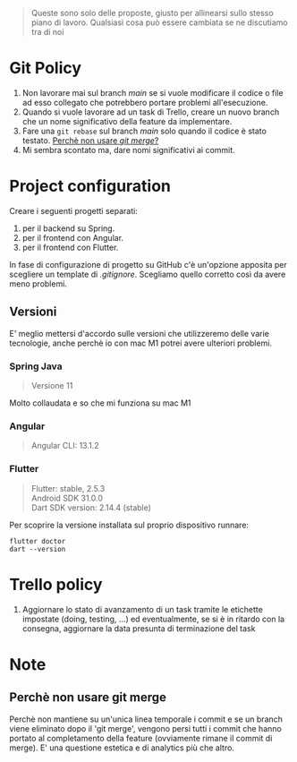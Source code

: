 > Queste sono solo delle proposte, giusto per allinearsi sullo stesso piano di lavoro. Qualsiasi cosa può essere cambiata se ne discutiamo tra di noi
# Git Policy
1. Non lavorare mai sul branch _main_ se si vuole modificare il codice o file ad esso collegato che potrebbero portare problemi all'esecuzione.
2. Quando si vuole lavorare ad un task di Trello, creare un nuovo branch che un nome significativo della feature da implementare.
3. Fare una `git rebase` sul branch _main_ solo quando il codice è stato testato. [Perchè non usare _git merge_?](#perchè-non-usare-git-merge) 
4. Mi sembra scontato ma, dare nomi significativi ai commit.

# Project configuration
Creare i seguenti progetti separati:
1. per il backend su Spring.
2. per il frontend con Angular.
3. per il frontend con Flutter.

In fase di configurazione di progetto su GitHub c'è un'opzione apposita per scegliere un template di _.gitignore_. Scegliamo quello corretto così da avere meno problemi.

## Versioni
E' meglio mettersi d'accordo sulle versioni che utilizzeremo delle varie tecnologie, anche perchè io con mac M1 potrei avere ulteriori problemi.  

### Spring Java
> Versione 11  

Molto collaudata e so che mi funziona su mac M1

### Angular
> Angular CLI: 13.1.2

### Flutter  
> Flutter: stable, 2.5.3  
> Android SDK 31.0.0  
> Dart SDK version: 2.14.4 (stable)  

Per scoprire la versione installata sul proprio dispositivo runnare:  
```
flutter doctor
dart --version
```

# Trello policy
1. Aggiornare lo stato di avanzamento di un task tramite le etichette impostate (doing, testing, ...) ed eventualmente, se si è in ritardo con la consegna, aggiornare la data presunta di terminazione del task

# Note
## Perchè non usare git merge
Perchè non mantiene su un'unica linea temporale i commit e se un branch viene eliminato dopo il 'git merge', vengono persi tutti i commit che hanno portato al completamento della feature (ovviamente rimane il commit di merge). E' una questione estetica e di analytics più che altro.
